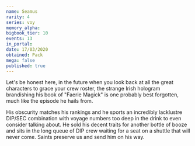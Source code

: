 ```yaml
---
name: Seamus
rarity: 4
series: voy
memory_alpha:
bigbook_tier: 10
events: 13
in_portal:
date: 17/03/2020
obtained: Pack
mega: false
published: true
---
```


Let's be honest here, in the future when you look back at all the great characters to grace your crew roster, the strange Irish hologram brandishing his book of "Faerie Magick" is one probably best forgotten, much like the episode he hails from.

His obscurity matches his rankings and he sports an incredibly lacklustre DIP/SEC combination with voyage numbers too deep in the drink to even consider talking about. He sold his decent traits for another bottle of booze and sits in the long queue of DIP crew waiting for a seat on a shuttle that will never come. Saints preserve us and send him on his way.
